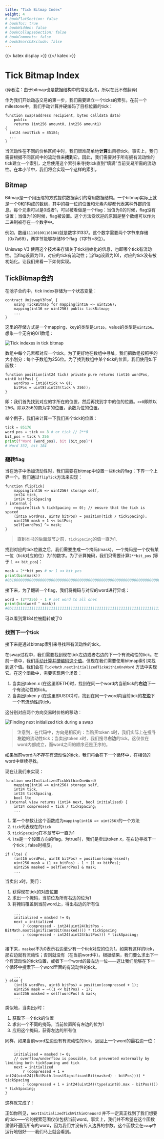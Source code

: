 ```yaml
---
title: "Tick Bitmap Index"
weight: 4
# bookFlatSection: false
# bookToc: true
# bookHidden: false
# bookCollapseSection: false
# bookComments: false
# bookSearchExclude: false
---
```


{{< katex display >}} {{</ katex >}}

# Tick Bitmap Index
(译者注：由于bitmap也是数据结构中的常见名词，所以在此不做翻译)

作为我们开始动态交易的第一步，我们需要建立一个ticks的索引。在前一个milestone中，我们手动计算并硬编码了目标位置的tick：

```solidity
function swap(address recipient, bytes calldata data)
    public
    returns (int256 amount0, int256 amount1)
{
  int24 nextTick = 85184;
  ...
}
```

当流动性在不同的价格区间中时，我们很难简单地**计算**出目标tick。事实上，我们需要根据不同区间中的流动性来**找到**它。因此，我们需要对于所有拥有流动性的tick建立一个索引，之后使用这个索引来寻找tick直到“填满”当前交易所需的流动性。在本小节中，我们将会实现一个这样的索引。

## Bitmap

Bitmap是一个用压缩的方式提供数据索引的常用数据结构。一个bitmap实际上就是一个0和1构成的数组，其中的每一位的位置和元素内容都代表某种外部的信息。每个元素可以是0或者1，可以被看做是一个flag：当值为0的时候，flag没有设置；当值为1的时候，flag被设置。这个方法受欢迎的原因是整个数组可以作为二进制被存在一个数字中。

例如，数组`111101001101001`就是数字31337。这个数字需要两个字节来存储（0x7a69），两字节能够存储16个flag（1字节=8位）。

Uniswap V3 使用这个技术来存储关于tick初始化的信息，也即哪个tick有流动性。当flag设置为(1)，对应的tick有流动性；当flag设置为(0)，对应的tick没有被初始化。让我们来看一下如何实现。

## TickBitmap合约

在池子合约中，tick index存储为一个状态变量：

```solidity
contract UniswapV3Pool {
    using TickBitmap for mapping(int16 => uint256);
    mapping(int16 => uint256) public tickBitmap;
    ...
}
```

这里的存储方式是一个mapping，key的类型是`int16`，value的类型是`uint256`。想象一个无穷的0/1数组：

![Tick indexes in tick bitmap](/images/milestone_2/tick_bitmap.png)

数组中每个元素都对应一个tick。为了更好地在数组中寻址，我们把数组按照字的大小划分：每个子数组为256位。为了找到数组中某个tick的位置，我们使用如下函数：

```solidity
function position(int24 tick) private pure returns (int16 wordPos, uint8 bitPos) {
    wordPos = int16(tick >> 8);
    bitPos = uint8(uint24(tick % 256));
}
```

即：我们首先找到对应的字所在的位置，然后再找到字中的位的位置。`>>8`即除以256。除以256的商为字的位置，余数为位的位置。

举个例子，我们来计算一下我们某个tick的位置：

```python
tick = 85176
word_pos = tick >> 8 # or tick // 2**8
bit_pos = tick % 256
print(f"Word {word_pos}, bit {bit_pos}")
# Word 332, bit 184
```

### 翻转flag

当在池子中添加流动性时，我们需要在bitmap中设置一些tick的flag：下界一个上界一个。我们通过`flipTick`方法来实现：

```solidity
function flipTick(
    mapping(int16 => uint256) storage self,
    int24 tick,
    int24 tickSpacing
) internal {
    require(tick % tickSpacing == 0); // ensure that the tick is spaced
    (int16 wordPos, uint8 bitPos) = position(tick / tickSpacing);
    uint256 mask = 1 << bitPos;
    self[wordPos] ^= mask;
}
```

> 直到本书的后面章节之前，`tickSpacing`的值一直为1.

找到对应的tick位置之后，我们需要生成一个掩码(mask)。一个掩码是一个仅有某一位（tick对应的位）为1的数字。为了计算掩码，我们只需要计算`2**bit_pos` (等于 `1 << bit_pos`)：

```python
mask = 2**bit_pos # or 1 << bit_pos
print(bin(mask))
#0b10000000000000000000000000000000000000000000000000000000000000000000000000000000000000000000000000000000000000000000000000000000000000000000000000000000000000000000000000000000000000000
```

接下来，为了翻转一个flag，我们将掩码与对应的word进行异或：

```python
word = (2**256) - 1 # set word to all ones
print(bin(word ^ mask))
#0b11111111111111111111111111111111111111111111111111111111111111111111111->0<-1111111111111111111111111111111111111111111111111111111111111111111111111111111111111111111111111111111111111111111111111111111111111111111111111111111111111111111111111111111111111111
```

可以看到第184位被翻转成了0

### 找到下一个tick

接下来是通过bitmap索引来寻找带有流动性的tick。

在swap过程中，我们需要找到现在tick左边或者右边的下一个有流动性的tick。在前一章中，我们[手动计算并硬编码这个值](https://github.com/Jeiwan/uniswapv3-code/blob/85b8605c37a9065c141a234ee2c18d9507eeba22/src/UniswapV3Pool.sol#L142)。但现在我们需要使用bitmap索引来找到这个值。我们会在 `TickMath.nextInitializedTickWithinOneWord` 方法中实现它。在这个函数中，需要实现两个场景：
1. 当卖出token $x$ (在这里即ETH)时，找到在同一个word内当前tick的**右边**下一个有流动性的tick。
2. 当卖出token $y$ (在这里即USDC)时，找到在同一个word内当前tick的**左边**下一个有流动性的tick。

这分别对应两个方向交易时价格的移动：

![Finding next initialized tick during a swap](/images/milestone_2/find_next_tick.png)

> 注意到，在代码中，方向是相反的：当购买token $x$时，我们实际上在搜寻**左边**的流动性tick；当卖出token $x$时，我们搜寻**右边**的tick。这仅仅在word内部成立，而word之间的顺序还是正序的。

如果当前word内不存在有流动性的tick，我们将会在下一个循环中，在相邻的word中继续寻找。

现在让我们来实现：
```solidity
function nextInitializedTickWithinOneWord(
    mapping(int16 => uint256) storage self,
    int24 tick,
    int24 tickSpacing,
    bool lte
) internal view returns (int24 next, bool initialized) {
    int24 compressed = tick / tickSpacing;
    ...
```

1. 第一个参数让这个函数成为`mapping(int16 => uint256)`的一个方法
2. `tick`代表现在的`tick`
3. `tickSpaceing`在本章节中一直为1
4. `lte`是一个设置方向的flag。为true时，我们是卖出token $x$，在右边寻找下一个tick；false时相反。

```solidity
if (lte) {
    (int16 wordPos, uint8 bitPos) = position(compressed);
    uint256 mask = (1 << bitPos) - 1 + (1 << bitPos);
    uint256 masked = self[wordPos] & mask;
    ...
```

当卖出 $x$时，我们：
1. 获得现在tick的对应位置
2. 求出一个掩码，当前位及所有右边的位为1
3. 将掩码覆盖到当前word上，得出右边的所有位

```solidity
    ...
    initialized = masked != 0;
    next = initialized
        ? (compressed - int24(uint24(bitPos - BitMath.mostSignificantBit(masked)))) * tickSpacing
        : (compressed - int24(uint24(bitPos))) * tickSpacing;
    ...
```

接下来，`masked`不为0表示右边至少有一个tick对应的位为1。如果有这样的tick，那右边就有流动性；否则就没有（在当前word中）。根据结果，我们要么求出下一个有流动性的tick位置，或者下一个word的最左边一位——这让我们能够在下一个循环中搜索下一个word里面的有流动性的tick。


```solidity
    ...
} else {
    (int16 wordPos, uint8 bitPos) = position(compressed + 1);
    uint256 mask = ~((1 << bitPos) - 1);
    uint256 masked = self[wordPos] & mask;
    ...
```

类似地，当卖出$y$时：
1. 获取下一个tick的位置
2. 求出一个不同的掩码，当前位置所有左边的位为1
3. 应用这个掩码，获得左边的所有位

同样，如果当前word左边没有有流动性的tick，返回上一个word的最右边一位：

```solidity
    ...
    initialized = masked != 0;
    // overflow/underflow is possible, but prevented externally by limiting both tickSpacing and tick
    next = initialized
        ? (compressed + 1 + int24(uint24((BitMath.leastSignificantBit(masked) - bitPos)))) * tickSpacing
        : (compressed + 1 + int24(uint24((type(uint8).max - bitPos)))) * tickSpacing;
}
```

这样就完成了！

正如你所见，`nextInitializedTickWithinOneWord` 并不一定真正找到了我们想要的tick——它的搜索范围仅仅包括当前word。事实上，我们并不希望在这个函数里循环遍历所有的word，因为我们并没有传入边界的参数。这个函数会在`swap`中运行地很好——我们马上就会看到。
